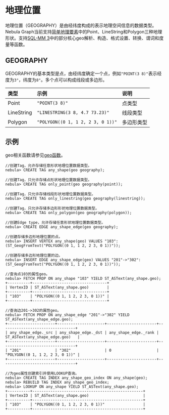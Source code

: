 # 地理位置

地理位置（GEOGRAPHY）是由经纬度构成的表示地理空间信息的数据类型。Nebula Graph当前支持[简单地理要素](https://en.wikipedia.org/wiki/Simple_Features)中的Point、LineString和Polygon三种地理形状。支持[SQL-MM 3](https://www.techrepublic.com/index.php/resource-library/whitepapers/sql-mm-spatial-the-standard-to-manage-spatial-data-in-relational-database-systems/)中的部分核心geo解析、构造、格式设置、转换、谓词和度量等函数。

## GEOGRAPHY

GEOGRAPHY的基本类型是点，由经纬度确定一个点，例如`"POINT(3 8)"`表示经度为`3°`，纬度为`8°`。多个点可以构成线段或多边形。

|类型|示例|说明|
|:--|:--|:--|
|Point|`"POINT(3 8)"`|点类型|
|LineString|`"LINESTRING(3 8, 4.7 73.23)"`|线段类型|
|Polygon|`"POLYGON((0 1, 1 2, 2 3, 0 1))"`|多边形类型|

<!--
## 索引

为GEOGRAPHY类型数据创建索引时，支持指定[S2单元](https://s2geometry.io/devguide/s2cell_hierarchy)覆盖选项。

```ngql
CREATE TAG INDEX <index_name> ON <tag_name>(<geo_prop_name>) s2_min_level = <int>, s2_max_level = <int>, s2_max_cells = <int>;
```
-->

## 示例

geo相关函数请参见[geo函数](../6.functions-and-expressions/14.geo.md)。

```ngql
//创建Tag，允许存储任意形状地理位置数据类型。
nebula> CREATE TAG any_shape(geo geography);

//创建Tag，只允许存储点形状地理位置数据类型。
nebula> CREATE TAG only_point(geo geography(point));

//创建Tag，只允许存储线段形状地理位置数据类型。
nebula> CREATE TAG only_linestring(geo geography(linestring));

//创建Tag，只允许存储多边形形状地理位置数据类型。
nebula> CREATE TAG only_polygon(geo geography(polygon));

//创建Edge type，允许存储任意形状地理位置数据类型。
nebula> CREATE EDGE any_shape_edge(geo geography);

//创建存储多边形地理位置的点。
nebula> INSERT VERTEX any_shape(geo) VALUES "103":(ST_GeogFromText("POLYGON((0 1, 1 2, 2 3, 0 1))"));

//创建存储多边形地理位置的边。
nebula> INSERT EDGE any_shape_edge(geo) VALUES "201"->"302":(ST_GeogFromText("POLYGON((0 1, 1 2, 2 3, 0 1))"));

//查询点103的属性geo。
nebula> FETCH PROP ON any_shape "103" YIELD ST_ASText(any_shape.geo);
+----------+---------------------------------+
| VertexID | ST_ASText(any_shape.geo)        |
+----------+---------------------------------+
| "103"    | "POLYGON((0 1, 1 2, 2 3, 0 1))" |
+----------+---------------------------------+

//查询边201->302的属性geo。
nebula> FETCH PROP ON any_shape_edge "201"->"302" YIELD ST_ASText(any_shape_edge.geo);
+---------------------+---------------------+----------------------+---------------------------------+
| any_shape_edge._src | any_shape_edge._dst | any_shape_edge._rank | ST_ASText(any_shape_edge.geo)   |
+---------------------+---------------------+----------------------+---------------------------------+
| "201"               | "302"               | 0                    | "POLYGON((0 1, 1 2, 2 3, 0 1))" |
+---------------------+---------------------+----------------------+---------------------------------+

//为geo属性创建索引并使用LOOKUP查询。
nebula> CREATE TAG INDEX any_shape_geo_index ON any_shape(geo);
nebula> REBUILD TAG INDEX any_shape_geo_index;
nebula> LOOKUP ON any_shape YIELD ST_ASText(any_shape.geo);
+----------+-------------------------------------------------+
| VertexID | ST_ASText(any_shape.geo)                        |
+----------+-------------------------------------------------+
| "103"    | "POLYGON((0 1, 1 2, 2 3, 0 1))"                 |
+----------+-------------------------------------------------+
```